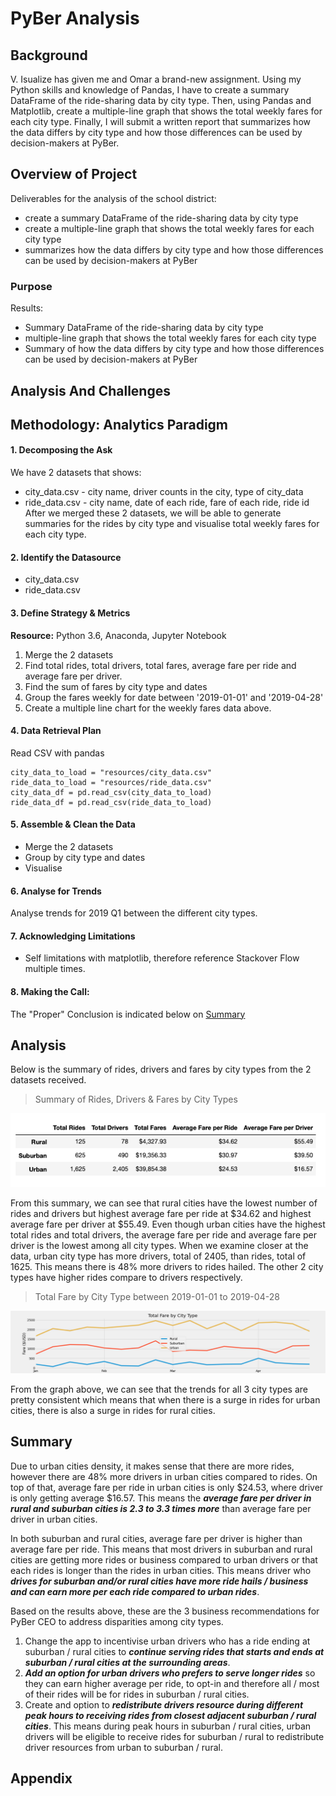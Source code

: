 # PyBer Analysis

## Background
V. Isualize has given me and Omar a brand-new assignment. Using my Python skills and knowledge of Pandas, I have to create a summary DataFrame of the ride-sharing data by city type. Then, using Pandas and Matplotlib, create a multiple-line graph that shows the total weekly fares for each city type. Finally, I will submit a written report that summarizes how the data differs by city type and how those differences can be used by decision-makers at PyBer.

## Overview of Project
Deliverables for the analysis of the school district:
* create a summary DataFrame of the ride-sharing data by city type
* create a multiple-line graph that shows the total weekly fares for each city type
* summarizes how the data differs by city type and how those differences can be used by decision-makers at PyBer

### Purpose

Results:
* Summary DataFrame of the ride-sharing data by city type
* multiple-line graph that shows the total weekly fares for each city type
* Summary of  how the data differs by city type and how those differences can be used by decision-makers at PyBer

## Analysis And Challenges

## Methodology: Analytics Paradigm

#### 1. Decomposing the Ask
We have 2 datasets that shows:
* city_data.csv -  city name, driver counts in the city, type of city_data
* ride_data.csv -  city name, date of each ride, fare of each ride, ride id
After we merged these 2 datasets, we will be able to generate summaries for the rides by city type and visualise total weekly fares for each city type.

#### 2. Identify the Datasource
* city_data.csv
* ride_data.csv

#### 3. Define Strategy & Metrics
**Resource:** Python 3.6, Anaconda, Jupyter Notebook

1. Merge the 2 datasets
1. Find total rides, total drivers, total fares, average fare per ride and average fare per driver.
1. Find the sum of fares by city type and dates
1. Group the fares weekly for date between '2019-01-01' and '2019-04-28'
1. Create a multiple line chart for the weekly fares data above.

 #### 4. Data Retrieval Plan
Read CSV with pandas
```
city_data_to_load = "resources/city_data.csv"
ride_data_to_load = "resources/ride_data.csv"
city_data_df = pd.read_csv(city_data_to_load)
ride_data_df = pd.read_csv(ride_data_to_load)

```

#### 5. Assemble & Clean the Data
* Merge the 2 datasets
* Group by city type and dates
* Visualise


#### 6. Analyse for Trends
Analyse trends for 2019 Q1 between the different city types.

#### 7. Acknowledging Limitations
* Self limitations with matplotlib, therefore reference Stackover Flow multiple times.

#### 8. Making the Call:
The "Proper" Conclusion is indicated below on [Summary](#summary)

## Analysis

Below is the summary of rides, drivers and fares by city types from the 2 datasets received.

>Summary of Rides, Drivers & Fares by City Types

![Pyber summary df](analysis/Pyber_summary_df.png)


From this summary, we can see that rural cities have the lowest number of rides and drivers but highest average fare per ride at $34.62 and highest average fare per driver at $55.49.
Even though urban cities have the highest total rides and total drivers, the average fare per ride and average fare per driver is the lowest among all city types. When we examine closer at the data, urban city type has more drivers, total of 2405, than rides, total of 1625. This means there is 48% more drivers to rides hailed.
The other 2 city types have higher rides compare to drivers respectively.


>Total Fare by City Type between 2019-01-01 to 2019-04-28

![Pyber summary](analysis/PyBer_fare_summary.png)

From the graph above, we can see that the trends for all 3 city types are pretty consistent which means that when there is a surge in rides for urban cities, there is also a surge in rides for rural cities.

## Summary

Due to urban cities density, it makes sense that there are more rides, however there are 48% more drivers in urban cities compared to rides. On top of that, average fare per ride in urban cities is only $24.53, where driver is only getting average $16.57. This means the _**average fare per driver in rural and suburban cities is 2.3 to 3.3 times more**_ than average fare per driver in urban cities.

In both suburban and rural cities, average fare per driver is higher than average fare per ride. This means that most drivers in suburban and rural cities are getting more rides or business compared to urban drivers or that each rides is longer than the rides in urban cities.  This means driver who _**drives for suburban and/or rural cities have more ride hails / business and can earn more per each ride compared to urban rides**_.

Based on the results above, these are the 3 business recommendations for PyBer CEO to address disparities among city types.

1. Change the app to incentivise urban drivers who has a ride ending at suburban / rural cities to _**continue serving rides that starts and ends at suburban / rural cities at the surrounding areas**_.
1. _**Add an option for urban drivers who prefers to serve longer rides**_ so they can earn higher average per ride, to opt-in and therefore all / most of their rides will be for rides in suburban / rural cities.
1. Create and option to _**redistribute drivers resource during different peak hours to receiving rides from closest adjacent suburban / rural cities**_. This means during peak hours in suburban / rural cities, urban drivers will be eligible to receive rides for suburban / rural to redistribute driver resources from urban to suburban / rural.


## Appendix
